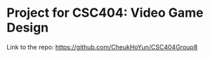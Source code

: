 # Project for CSC404: Video Game Design
Link to the repo: https://github.com/CheukHoYun/CSC404Group8
